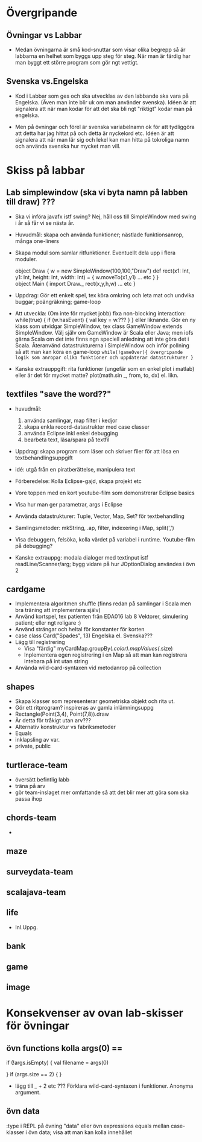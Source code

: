 Övergripande 
============

## Övningar vs Labbar

* Medan övningarna är små kod-snuttar som visar olika begrepp så är labbarna en helhet som byggs upp steg för steg. När man är färdig har man byggt ett större program som gör ngt vettigt.

## Svenska vs.Engelska

* Kod i Labbar som ges och ska utvecklas av den labbande ska vara på Engelska.  (Även man inte blir uk om man använder svenska). Idéen är att signalera att när man kodar för att det ska bli ngt "riktigt" kodar man på engelska.

* Men på övningar och förel är svenska variabelnamn ok för att tydliggöra att detta har jag hittat på och detta är nyckelord etc. Idéen är att signalera att när man lär sig och lekel kan man hitta på tokroliga namn och använda svenska hur mycket man vill.

Skiss på labbar
================

## Lab simplewindow  (ska vi byta namn på labben till draw) ???

  * Ska vi införa javafx istf swing? Nej, håll oss till SimpleWindow med swing i år så får vi se nästa år.
  * Huvudmål: skapa och använda funktioner; nästlade funktionsanrop, många one-liners
  * Skapa modul som samlar ritfunktioner. Eventuellt dela upp i flera moduler.
  
    object Draw {
        w = new SimpleWindow(100,100,"Draw")
        def rect(x1: Int, y1: Int, height: Int, width: Int) = {
           w.moveTo(x1,y1) 
           ... etc
        }
    }  
    object Main {
       import Draw._
       rect(x,y,h,w) ... etc
    }
    
  * Uppdrag: Gör ett enkelt spel, tex köra omkring och leta mat och undvika buggar; poängräkning; game-loop
  
  * Att utveckla: (Om inte för mycket jobb) fixa non-blocking interaction: while(true) { if (w.hasEvent) { val key = w.??? } } eller liknande. Gör en ny klass som utvidgar SimpleWindow, tex class GameWindow extends SimpleWindow. Välj själv om GameWindow är Scala eller Java; men iofs gärna Scala om det inte finns ngn speciell anledning att inte göra det i Scala. Återanvänd datastrukturerna i SimpleWindow och inför pollning så att man kan köra en game-loop ```while(!gameOver){ övergripande logik som anropar olika funktioner och uppdaterar datastrukturer }```

  * Kanske extrauppgift: rita funktioner (ungefär som en enkel plot i matlab) eller är det för mycket matte?  plot(math.sin _, from, to, dx)  el. likn.
       
## textfiles "save the word??"
 * huvudmål: 
   1. använda samlingar, map filter i kedjor
   1. skapa enkla record-datastrukter med case classer 
   1. använda Eclipse inkl enkel debugging 
   1. bearbeta text, läsa/spara på textfil
   
 * Uppdrag: skapa program som läser och skriver filer för att lösa en textbehandlingsuppgift 
 * idé: utgå från en piratberättelse, manipulera text  
 * Förberedelse: Kolla Eclipse-gajd, skapa projekt etc
 * Vore toppen med en kort youtube-film som demonstrerar Eclipse basics 
 * Visa hur man ger parametrar, args i Eclipse
 * Använda datastrukturer: Tuple, Vector, Map, Set? för textbehandling
 * Samlingsmetoder: mkString, .ap, filter, indexering i Map, split(',')
 * Visa debuggern, felsöka, kolla värdet på variabel i runtime. Youtube-film på debugging?
 * Kanske extrauppg: modala dialoger med textinput istf readLine/Scanner/arg; bygg vidare på hur JOptionDialog användes i övn 2

## cardgame
  * Implementera algoritmen shuffle  (finns redan på samlingar i Scala men bra träning att implementera själv)
  * Använd kortspel, tex patienten från EDA016 lab 8 Vektorer, simulering patient; eller ngt roligare :)
  * Använd strängar och heltal för konstanter för korten  
  * case class Card("Spades", 13) Engelska el. Svenska???
  * Lägg till registrering
    * Visa "färdig" myCardMap.groupBy(_.color).mapValues(_.size)
    * Inplementera egen registrering i en Map så att man kan registrera intebara på int utan string
  * Använda wild-card-syntaxen vid metodanrop på collection 
   
## shapes          
  * Skapa klasser som representerar geometriska objekt och rita ut. 
  * Gör ett ritprogram? inspireras av gamla inlämningsuppg
  * Rectangle(Point(3,4), Point(7,8)).draw
  * Är detta för tråkigt utan arv???
  * Alternativ konstruktur vs fabriksmetoder
  * Equals
  * inklapsling av var.
  * private, public
  
## turtlerace-team 
  * översätt befintlig labb
  * träna på arv
  * gör team-inslaget mer omfattande så att det blir mer att göra som ska passa ihop

## chords-team     
  * 
  
## maze            
  
## surveydata-team 

## scalajava-team  

## life            
 * Inl.Uppg.       
## bank
## game
## image


# Konsekvenser av ovan lab-skisser för övningar
## övn functions kolla args(0) == 
 if (!args.isEmpty) {
   val filename = args(0) 
      
 }
 if (args.size == 2) {
 }
 
 * lägg till _ + 2 etc  ??? Förklara wild-card-syntaxen i funktioner. Anonyma argument.
 
## övn data
:type i REPL på övning "data" eller övn expressions
equals mellan case-klasser i övn data; visa att man kan kolla innehållet
